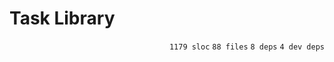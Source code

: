 # Task Library

<p align="right"><code>1179 sloc</code>&nbsp;<code>88 files</code>&nbsp;<code>8 deps</code>&nbsp;<code>4 dev deps</code></p>



<br />

<!-- START doctoc -->
<!-- END doctoc -->
